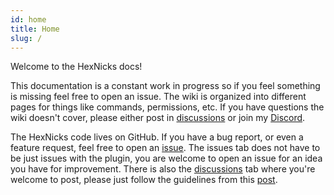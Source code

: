 ```yaml
---
id: home
title: Home
slug: /
---
```


Welcome to the HexNicks docs!

This documentation is a constant work in progress so if you feel something is missing feel free to open an issue. The wiki is organized into different pages for things like commands, permissions, etc. If you have questions the wiki doesn't cover, please either post in [discussions](https://github.com/Majekdor/HexNicks/discussions) or join my [Discord](https://discord.majek.dev).

The HexNicks code lives on GitHub. If you have a bug report, or even a feature request, feel free to open an [issue](https://github.com/Majekdor/HexNicks/issues). The issues tab does not have to be just issues with the plugin, you are welcome to open an issue for an idea you have for improvement. There is also the [discussions](https://github.com/Majekdor/HexNicks/discussions) tab where you're welcome to post, please just follow the guidelines from this [post](https://github.com/Majekdor/HexNicks/discussions/28).
